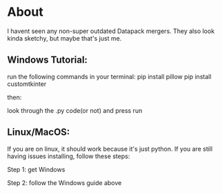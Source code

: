 # About
I havent seen any non-super outdated Datapack mergers. They also look kinda sketchy, but maybe that's just me.

## Windows Tutorial:

run the following commands in your terminal:
pip install pillow
pip install customtkinter

then:

look through the .py code(or not) and press run

## Linux/MacOS:
If you are on linux, it should work because it's just python.
If you are still having issues installing, follow these steps:

Step 1: get Windows

Step 2: follow the Windows guide above
